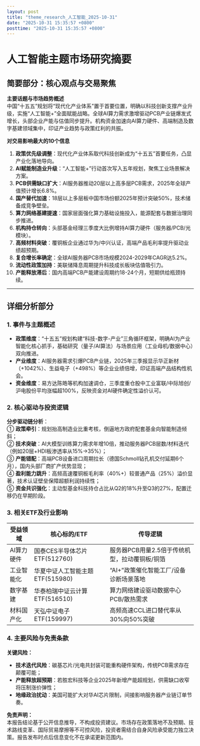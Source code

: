 ```yaml
---
layout: post
title: "theme_research_人工智能_2025-10-31"
date: "2025-10-31 15:35:57 +0800"
posttime: "2025-10-31 15:35:57 +0800"
---
```


# 人工智能主题市场研究摘要

## 简要部分：核心观点与交易聚焦

**主要话题与市场趋势概述**  
中国“十五五”规划将“现代化产业体系”置于首要位置，明确以科技创新支撑产业升级，实施“人工智能+”全面赋能战略。全球AI算力需求激增驱动PCB产业链爆发式增长，头部企业产能与估值同步提升。机构资金加速向AI算力硬件、高端制造及数字基建领域集中，印证产业趋势与政策红利的共振。

**对交易影响最大的10个信息**  
1. **政策优先级调整**：现代化产业体系取代科技创新成为“十五五”首要任务，凸显产业化落地导向。  
2. **AI赋能制造业升级**：“人工智能+”行动首次写入五年规划，聚焦工业场景解决方案。  
3. **PCB供需缺口扩大**：AI服务器推动20层以上高多层PCB需求，2025年全球产值预计增长6.8%。  
4. **国产替代加速**：18层以上多层板中国市场份额2025年预计突破50%，技术储备成竞争壁垒。  
5. **算力网络基建提速**：国家层面强化算力基础设施投入，能源配套与数据治理同步推进。  
6. **机构持仓转向**：头部基金经理三季度大比例增持AI算力硬件（服务器/PCB/光模块）。  
7. **高频材料突破**：覆铜板企业通过华为/中兴认证，高端产品毛利率提升驱动业绩超预期。  
8. **复合增长率确定**：全球AI服务器PCB市场规模2024-2029年CAGR达5.2%。  
9. **流动性政策加持**：美联储降息周期提升科技成长板块估值吸引力。  
10. **产能释放滞后**：国内高端PCB产能建设周期约18-24个月，短期供给瓶颈持续。

---

## 详细分析部分  

### 1. 事件与主题概述  
- **政策维度**：“十五五”规划构建“科技-数字-产业”三角循环框架，明确AI为产业智能化核心抓手，基础研究（量子/AI算法）与场景应用（工业母机/数据中心）双向推进。  
- **产业维度**：AI服务器需求引爆PCB产业链，2025年三季报显示华正新材（+1042%）、生益电子（+498%）等企业业绩倍增，印证高端产品结构性机会。  
- **资金维度**：易方达陈皓等机构加速调仓，三季度重仓股中工业富联/中际旭创/沪电股份平均涨幅超100%，反映资金对AI硬件确定性溢价认可。

### 2. 核心驱动与投资逻辑  
**分步驱动链分析**：  
① **政策牵引**：规划抬高制造业比重考核，倒逼地方政府配套基金向智能制造倾斜；  
② **技术突破**：AI大模型训练算力需求年增10倍，推动服务器PCB层数/材料迭代（例如20层+HDI板渗透率从15%→35%）；  
③ **产能错配**：高端PCB设备进口周期拉长（德国Schmoll钻孔机交付延期6个月），国内头部厂商扩产优势显现；  
④ **盈利能力跳升**：高频高速覆铜板毛利率（40%+）较普通产品（25%）溢价显著，技术认证壁垒保障超额利润持续性；  
⑤ **资金共识强化**：主动型基金科技持仓占比从Q2的18%升至Q3的27%，配置迁移仍在早期阶段。

### 3. 相关ETF及行业影响  
| **受益领域**       | **核心标的/ETF**                     | **传导逻辑**                                  |
|---------------------|---------------------------------------|-----------------------------------------------|
| AI算力硬件          | 国泰CES半导体芯片ETF(512760)         | 服务器PCB用量2.5倍于传统机型，拉动覆铜板/铜箔 |
| 工业智能化          | 华夏中证人工智能主题ETF(515980)      | “AI+”政策催化智能工厂/设备诊断场景落地        |
| 数字基建            | 华泰柏瑞中证云计算ETF(516510)        | 算力网络建设驱动数据中心PCB/散热需求          |
| 材料国产化          | 天弘中证电子ETF(159997)              | 高频高速CCL进口替代率从30%向50%突破           |

### 4. 主要风险与免责条款  
**关键风险：**  
- **技术迭代风险**：碳基芯片/光电共封装可能重构硬件架构，传统PCB需求存在颠覆可能；  
- **产能释放超预期**：若胜宏科技等企业2025年新增产能超规划，供需缺口收窄将压制涨价弹性；  
- **地缘政治扰动**：美国可能扩大对华AI芯片限制，间接影响服务器产业链订单节奏。  

**免责声明：**  
本报告结论基于公开信息推导，不构成投资建议。市场存在政策落地不及预期、技术路线变革、国际贸易摩擦等不可控风险，投资者需结合自身风险承受能力独立决策。报告发布时点后信息变化不在承诺更新范围内。